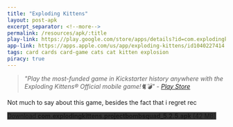 ```yaml
---
title: "Exploding Kittens"
layout: post-apk
excerpt_separator: <!--more-->
permalink: /resources/apk/:title
play-link: https://play.google.com/store/apps/details?id=com.explodingkittens.projectbombsquad
app-link: https://apps.apple.com/us/app/exploding-kittens/id1040227414
tags: card cards card-game cats cat kitten explosion
piracy: true
---
```


> _"Play the most-funded game in Kickstarter history anywhere with the Exploding Kittens® Official mobile game!🐈💣" - <a href="https://play.google.com/store/apps/details?id=com.explodingkittens.projectbombsquad" target="_blank">Play Store</a>_

Not much to say about this game, besides the fact that i regret rec

<div class="text-center">
    <a class="btn btn-dark btn-block w-100" onclick='apk("com.explodingkittens.projectbombsquad_5.2.5.apk")' target="_blank" style="text-decoration: none; background-color: #333;"> Download <b>com.explodingkittens.projectbombsquad_5.2.5.apk</b> (42 MB)</a>
</div>
